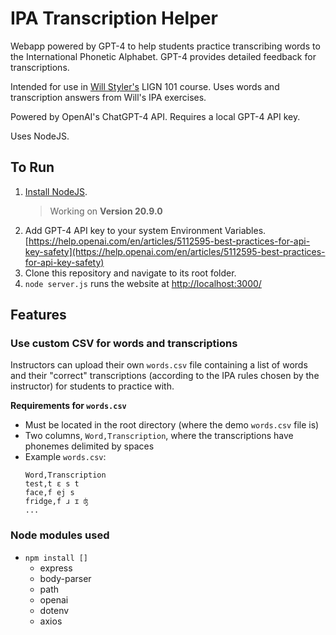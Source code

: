 
# IPA Transcription Helper
Webapp powered by GPT-4 to help students practice transcribing words to the International Phonetic Alphabet. GPT-4 provides detailed feedback for transcriptions.

Intended for use in [Will Styler's](https://wstyler.ucsd.edu/) LIGN 101 course. Uses words and transcription answers from Will's IPA exercises.

Powered by OpenAI's ChatGPT-4 API. Requires a local GPT-4 API key.

Uses NodeJS.

## To Run

1. [Install NodeJS](https://nodejs.org/en/download).
    > Working on **Version 20.9.0**
2. Add GPT-4 API key to your system Environment Variables. [https://help.openai.com/en/articles/5112595-best-practices-for-api-key-safety](https://help.openai.com/en/articles/5112595-best-practices-for-api-key-safety)
3. Clone this repository and navigate to its root folder.
4. `node server.js` runs the website at [http://localhost:3000/](http://localhost:3000/)


## Features
### Use custom CSV for words and transcriptions
Instructors can upload their own `words.csv` file containing a list of words and their "correct" transcriptions (according to the IPA rules chosen by the instructor) for students to practice with.

**Requirements for `words.csv`**
- Must be located in the root directory (where the demo `words.csv` file is)
- Two columns, `Word,Transcription`, where the transcriptions have phonemes delimited by spaces
- Example `words.csv`: 
    ```
    Word,Transcription
    test,t ɛ s t
    face,f ej s
    fridge,f ɹ ɪ ʤ
    ...
    ```

### **Node modules used**
- `npm install []`
    - express
    - body-parser
    - path
    - openai
    - dotenv
    - axios

